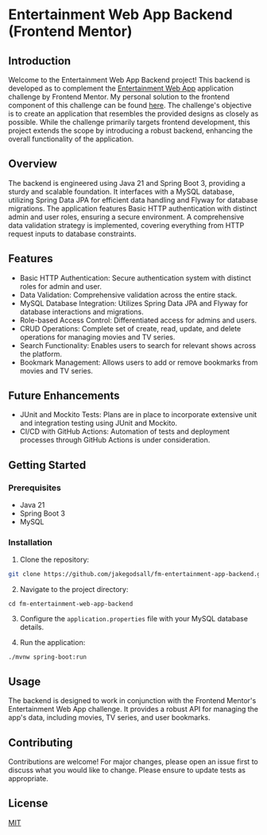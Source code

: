 # Entertainment Web App Backend (Frontend Mentor)

## Introduction
Welcome to the Entertainment Web App Backend project! This backend is developed as to complement the [Entertainment Web App](https://www.frontendmentor.io/challenges/entertainment-web-app-J-UhgAW1X)
application challenge by Frontend Mentor. My personal solution to the frontend component of this challenge can be found 
[here](https://github.com/jakegodsall/fm-entertainment-web-app-frontend).
The challenge's objective is to create an application that resembles the provided designs as closely
as possible. While the challenge primarily targets frontend development,
this project extends the scope by introducing a robust backend, enhancing the overall functionality
of the application.

## Overview
The backend is engineered using Java 21 and Spring Boot 3, providing a sturdy and scalable foundation. It interfaces with a MySQL database, utilizing Spring Data JPA for efficient data handling and Flyway for database migrations. The application features Basic HTTP authentication with distinct admin and user roles, ensuring a secure environment. A comprehensive data validation strategy is implemented, covering everything from HTTP request inputs to database constraints.

## Features
* Basic HTTP Authentication: Secure authentication system with distinct roles for admin and user.
* Data Validation: Comprehensive validation across the entire stack.
* MySQL Database Integration: Utilizes Spring Data JPA and Flyway for database interactions and migrations.
* Role-based Access Control: Differentiated access for admins and users.
* CRUD Operations: Complete set of create, read, update, and delete operations for managing movies and TV series.
* Search Functionality: Enables users to search for relevant shows across the platform.
* Bookmark Management: Allows users to add or remove bookmarks from movies and TV series.

## Future Enhancements
* JUnit and Mockito Tests: Plans are in place to incorporate extensive unit and integration testing using JUnit and Mockito.
* CI/CD with GitHub Actions: Automation of tests and deployment processes through GitHub Actions is under consideration.

## Getting Started
### Prerequisites
* Java 21
* Spring Boot 3
* MySQL

### Installation

1. Clone the repository:

```bash
git clone https://github.com/jakegodsall/fm-entertainment-app-backend.git
```

2. Navigate to the project directory:

```shell
cd fm-entertainment-web-app-backend
```

3. Configure the `application.properties` file with your MySQL database details.


4. Run the application:

```shell
./mvnw spring-boot:run
```

## Usage

The backend is designed to work in conjunction with the Frontend Mentor's Entertainment Web App challenge. It provides a robust API for managing the app's data, including movies, TV series, and user bookmarks.

## Contributing
Contributions are welcome! For major changes, please open an issue first to discuss what you would like to change. Please ensure to update tests as appropriate.

## License
[MIT](https://github.com/jakegodsall/fm-entertainment-web-app-backend/blob/main/LICENSE)


